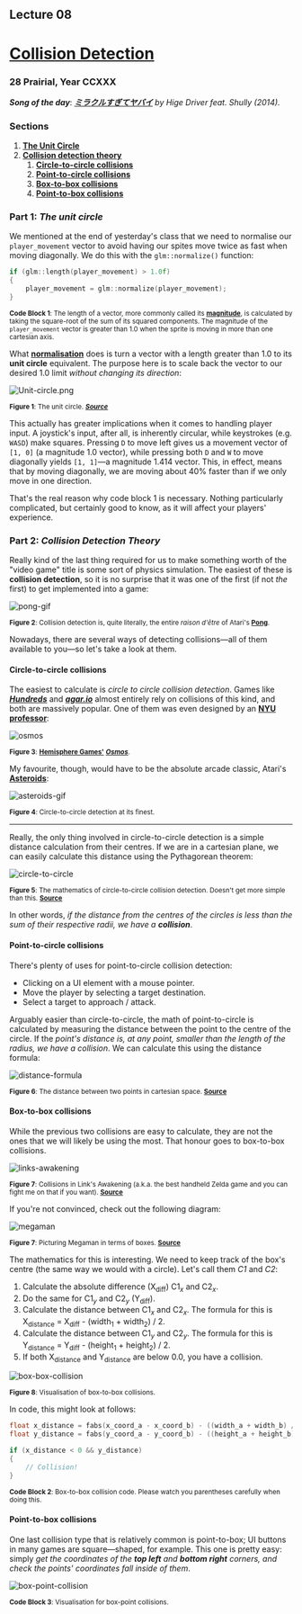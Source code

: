 ## Lecture 08

# [**Collision Detection**](SDLProject/main.cpp)

### 28 Prairial, Year CCXXX

***Song of the day***: _[**ミラクルすぎてヤバイ**](https://youtu.be/puaOtCox2CI) by Hige Driver feat. Shully (2014)._

### Sections

1. [**The Unit Circle**](#part-1-the-unit-circle)
2. [**Collision detection theory**](#part-2-collision-detection-theory)
    1. [**Circle-to-circle collisions**](#circle-to-circle-collisions)
    2. [**Point-to-circle collisions**](#point-to-circle-collisions)
    3. [**Box-to-box collisions**](#box-to-box-collisions)
    4. [**Point-to-box collisions**](#point-to-box-collisions)

### Part 1: _The unit circle_

We mentioned at the end of yesterday's class that we need to normalise our `player_movement` vector to avoid having our spites move twice as fast when moving diagonally. We do this with the `glm::normalize()` function:

```c++
if (glm::length(player_movement) > 1.0f)
{
    player_movement = glm::normalize(player_movement);
}
```

<sub>**Code Block 1**: The length of a vector, more commonly called its [**magnitude**](https://www.cuemath.com/magnitude-of-a-vector-formula/), is calculated by taking the square-root of the sum of its squared components. The magnitude of the `player_movement` vector is greater than 1.0 when the sprite is moving in more than one cartesian axis.</sub>

What [**normalisation**](https://www.freetext.org/Introduction_to_Linear_Algebra/Basic_Vector_Operations/Normalization/) does is turn a vector with a length greater than 1.0 to its **unit circle** equivalent. The purpose here is to scale back the vector to our desired 1.0 limit _without changing its direction_:

![Unit-circle.png](assets/Unit-circle.png)

<sub>**Figure 1**: The unit circle. [***Source***](https://www.mometrix.com/academy/)</sub>

This actually has greater implications when it comes to handling player input. A joystick's input, after all, is inherently circular, while keystrokes (e.g. `WASD`) make squares. Pressing `D` to move left gives us a movement vector of `[1, 0]` (a magnitude 1.0 vector), while pressing both `D` and `W` to move diagonally yields `[1, 1]`—a magnitude 1.414 vector. This, in effect, means that by moving diagonally, we are moving about 40% faster than if we only move in one direction.

That's the real reason why code block 1 is necessary. Nothing particularly complicated, but certainly good to know, as it will affect your players' experience.

### Part 2: _Collision Detection Theory_

Really kind of the last thing required for us to make something worth of the "video game" title is some sort of physics simulation. The easiest of these is **collision detection**, so it is no surprise that it was one of the first (if not _the_ first) to get implemented into a game:

![pong-gif](assets/pong_gif.webp)

<sub>**Figure 2**: Collision detection is, quite literally, the entire _raison d'être_ of Atari's [**Pong**](https://en.wikipedia.org/wiki/Pong).</sub>

Nowadays, there are several ways of detecting collisions—all of them available to you—so let's take a look at them.

#### **Circle-to-circle collisions**

The easiest to calculate is _circle to circle collision detection_. Games like [***Hundreds***](https://en.wikipedia.org/wiki/Hundreds_(video_game)) and [***agar.io***](https://agar.io/) almost entirely rely on collisions of this kind, and both are massively popular. One of them was even designed by an [**NYU professor**](http://www.nealen.net/):

![osmos](assets/osmos.gif)

<sub>**Figure 3**: [**Hemisphere Games'**](http://www.osmos-game.com/) [***Osmos***](https://en.wikipedia.org/wiki/Osmos).</sub>


My favourite, though, would have to be the absolute arcade classic, Atari's [**Asteroids**](https://en.wikipedia.org/wiki/Asteroids_(video_game)):

![asteroids-gif](assets/asteroids_gif.gif)

<sub>**Figure 4**: Circle-to-circle detection at its finest.</sub>

---

Really, the only thing involved in circle-to-circle detection is a simple distance calculation from their centres. If we are in a cartesian plane, we can easily calculate this distance using the Pythagorean theorem:

![circle-to-circle](assets/circle-to-circle.jpg)

<sub>**Figure 5**: The mathematics of circle-to-circle collision detection. Doesn't get more simple than this. [**Source**](https://www.oreilly.com/library/view/opengl-game-development/9781783288199/ch05s03.html)</sub>

In other words, _if the distance from the centres of the circles is less than the sum of their respective radii, we have a **collision**_.

#### **Point-to-circle collisions**

There's plenty of uses for point-to-circle collision detection:

- Clicking on a UI element with a mouse pointer.
- Move the player by selecting a target destination.
- Select a target to approach / attack.

Arguably easier than circle-to-circle, the math of point-to-circle is calculated by measuring the distance between the point to the centre of the circle. If the _point's distance is, at any point, smaller than the length of the radius, we have a collision_. We can calculate this using the distance formula:

![distance-formula](assets/distance_formula.svg)

<sub>**Figure 6**: The distance between two points in cartesian space. [**Source**](https://en.wikipedia.org/wiki/Euclidean_distance#Two_dimensions)</sub>

#### **Box-to-box collisions**

While the previous two collisions are easy to calculate, they are not the ones that we will likely be using the most. That honour goes to box-to-box collisions.

![links-awakening](assets/links-awakening.gif)

<sub>**Figure 7**: Collisions in Link's Awakening (a.k.a. the best handheld Zelda game and you can fight me on that if you want). [**Source**](https://gfycat.com/directleadingcoypu)</sub>

If you're not convinced, check out the following diagram:

![megaman](assets/megaman.png)

<sub>**Figure 7**: Picturing Megaman in terms of boxes. [**Source**](http://www.kilobolt.com/collision-detection-basics)</sub>

The mathematics for this is interesting. We need to keep track of the box's centre (the same way we would with a circle). Let's call them _C1_ and _C2_:

1. Calculate the absolute difference (X<sub>diff</sub>) C1<sub>_x_</sub> and C2<sub>_x_</sub>.
2. Do the same for C1<sub>_y_</sub> and C2<sub>_y_</sub> (Y<sub>diff</sub>).
3. Calculate the distance between C1<sub>_x_</sub> and C2<sub>_x_</sub>. The formula for this is X<sub>distance</sub> = X<sub>diff</sub> - (width<sub>1</sub> + width<sub>2</sub>) / 2.
3. Calculate the distance between C1<sub>_y_</sub> and C2<sub>_y_</sub>. The formula for this is Y<sub>distance</sub> = Y<sub>diff</sub> - (height<sub>1</sub> + height<sub>2</sub>) / 2.
4. If both X<sub>distance</sub> and Y<sub>distance</sub> are below 0.0, you have a collision.

![box-box-collision](assets/box-box-collision.png)

<sub>**Figure 8**: Visualisation of box-to-box collisions.</sub>

In code, this might look at follows:

```c++
float x_distance = fabs(x_coord_a - x_coord_b) - ((width_a + width_b) / 2.0f);
float y_distance = fabs(y_coord_a - y_coord_b) - ((height_a + height_b) / 2.0f);

if (x_distance < 0 && y_distance)
{
    // Collision!
}
```

<sub>**Code Block 2**: Box-to-box collision code. Please watch you parentheses carefully when doing this.</sub>

#### **Point-to-box collisions**

One last collision type that is relatively common is point-to-box; UI buttons in many games are square—shaped, for example. This one is pretty easy: simply _get the coordinates of the **top left** and **bottom right** corners, and check the points' coordinates fall inside of them_.

![box-point-collision](assets/box-point-collision.png)

<sub>**Code Block 3**: Visualisation for box-point collisions.</sub>
